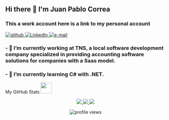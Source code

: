 ## Hi there 👋 I'm Juan Pablo Correa

### This a work account here is a link to my personal account 
<a href="https://github.com/JuanPCT">
    <img src="https://img.shields.io/static/v1?message=Github&logo=github&labelColor=000&color=1182c3&logoColor=white&label=%20" alt="github">
</a>
<a href="https://www.linkedin.com/in/juan-pablo-correa-tarazona-6725661b1/">
    <img src="https://img.shields.io/badge/LinkedIn-blue?style=flat-square&logo=linkedin" alt="LinkedIn">
</a>
<a href="mailto:juanpablocorreatarazona@gmail.com">
    <img src="https://img.shields.io/badge/Email-blue?style=flat-square&logo=gmail&logoColor=white" alt="e-mail">
</a>

### - 🔭 I’m currently working at TNS, a local software development company specialized in providing accounting software solutions for companies with a Saas model.
### - 🌱 I’m currently learning C# with .NET.

<summary>My GitHub Stats <img src = "https://i.pinimg.com/originals/65/c4/f4/65c4f452571be1261e9c623f7da488ac.gif" width = 35px> </summary>
<p align="center">
  <a href="https://github.com/JuanPCTNS">
    <img src="https://github-profile-summary-cards.vercel.app/api/cards/profile-details?username=JuanPCTNS&theme=transparent" />
  </a>
  <a href="https://github.com/JuanPCTNS">
    <img src="https://github-readme-streak-stats.herokuapp.com/?user=JuanPCTNS&hide_border=true&card_width=338&theme=transparent" />
  </a>
  <a href="https://github.com/JuanPCTNS">
    <img src="http://github-profile-summary-cards.vercel.app/api/cards/repos-per-language?username=JuanPCTNS&theme=transparent" />
  </a>
</div>
</p>
<p align="center"> <img src="https://komarev.com/ghpvc/?username=JuanPCTNS&label=Profile%20views&color=0e75b6&style=flat" alt="profile views" />
</p>
